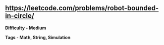 ## https://leetcode.com/problems/robot-bounded-in-circle/

**Difficulty - Medium**

**Tags - Math, String, Simulation**
